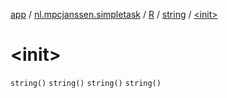 [app](../../../index.md) / [nl.mpcjanssen.simpletask](../../index.md) / [R](../index.md) / [string](index.md) / [&lt;init&gt;](.)

# &lt;init&gt;

`string()`
`string()`
`string()`
`string()`